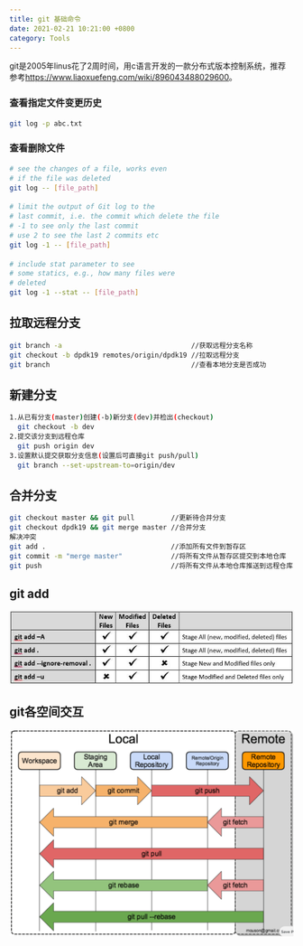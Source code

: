 ```yaml
---
title: git 基础命令
date: 2021-02-21 10:21:00 +0800
category: Tools
---
```


git是2005年linus花了2周时间，用c语言开发的一款分布式版本控制系统，推荐参考<https://www.liaoxuefeng.com/wiki/896043488029600>。

### 查看指定文件变更历史

```bash
git log -p abc.txt
```

### 查看删除文件

```bash
# see the changes of a file, works even 
# if the file was deleted
git log -- [file_path]

# limit the output of Git log to the 
# last commit, i.e. the commit which delete the file
# -1 to see only the last commit
# use 2 to see the last 2 commits etc
git log -1 -- [file_path]

# include stat parameter to see
# some statics, e.g., how many files were 
# deleted
git log -1 --stat -- [file_path] 
```

## 拉取远程分支

```bash
git branch -a                                //获取远程分支名称
git checkout -b dpdk19 remotes/origin/dpdk19 //拉取远程分支
git branch                                   //查看本地分支是否成功
```

## 新建分支

```bash
1.从已有分支(master)创建(-b)新分支(dev)并检出(checkout)
  git checkout -b dev
2.提交该分支到远程仓库
  git push origin dev
3.设置默认提交获取分支信息(设置后可直接git push/pull)
  git branch --set-upstream-to=origin/dev
```

## 合并分支

```bash
git checkout master && git pull         //更新待合并分支
git checkout dpdk19 && git merge master //合并分支
解决冲突
git add .                               //添加所有文件到暂存区
git commit -m "merge master"            //将所有文件从暂存区提交到本地仓库
git push                                //将所有文件从本地仓库推送到远程仓库
```

## git add

![git-add.jpg](/assets/images/git/git-add.jpg)

## git各空间交互

![git-all.png](/assets/images/git/git-all.png)